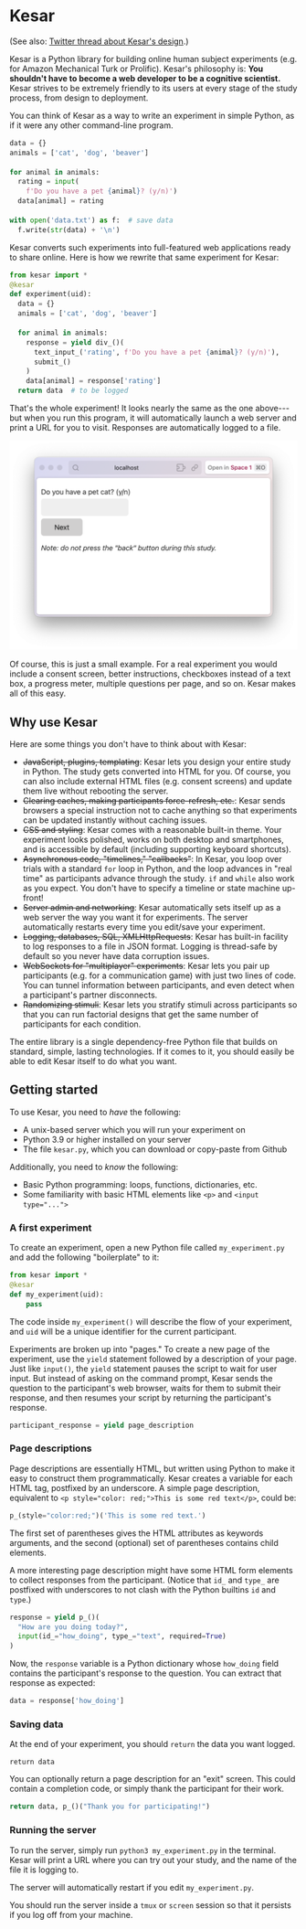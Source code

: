 # Kesar

(See also: [Twitter thread about Kesar's design](https://twitter.com/_k_a_c_h_/status/1754904001362178274).)

Kesar is a Python library for building online human subject experiments (e.g. for Amazon Mechanical Turk or Prolific). Kesar's philosophy is: **You shouldn't have to become a web developer to be a cognitive scientist.** Kesar strives to be extremely friendly to its users at every stage of the study process, from design to deployment.

You can think of Kesar as a way to write an experiment in simple Python, as if it were any other command-line program.
```python
data = {}
animals = ['cat', 'dog', 'beaver']

for animal in animals:
  rating = input(
    f'Do you have a pet {animal}? (y/n)')
  data[animal] = rating

with open('data.txt') as f:  # save data
  f.write(str(data) + '\n')
```
Kesar converts such experiments into full-featured web applications ready to share online. Here is how we rewrite that same experiment for Kesar:

```python
from kesar import *
@kesar
def experiment(uid):
  data = {}
  animals = ['cat', 'dog', 'beaver']

  for animal in animals:
    response = yield div_()(
      text_input_('rating', f'Do you have a pet {animal}? (y/n)'),
      submit_()
    )
    data[animal] = response['rating']
  return data  # to be logged
```
That's the whole experiment! It looks nearly the same as the one above---but when you run this program, it will automatically launch a web server and print a URL for you to visit. Responses are automatically logged to a file.

![A screenshot of Kesar running in a web browser.](screenshot.png)

Of course, this is just a small example. For a real experiment you would include a consent screen, better instructions, checkboxes instead of a text box, a progress meter, multiple questions per page, and so on. Kesar makes all of this easy.

## Why use Kesar

Here are some things you don't have to think about with Kesar:

+ ~~JavaScript, plugins, templating~~: Kesar lets you design your entire study in Python. The study gets converted into HTML for you. Of course, you can also include external HTML files (e.g. consent screens) and update them live without rebooting the server.
+ ~~Clearing caches, making participants force-refresh, etc.~~: Kesar sends browsers a special instruction not to cache anything so that experiments can be updated instantly without caching issues.
+ ~~CSS and styling~~: Kesar comes with a reasonable built-in theme. Your experiment looks polished, works on both desktop and smartphones, and is accessible by default (including supporting keyboard shortcuts).
+ ~~Asynchronous code, "timelines," "callbacks"~~: In Kesar, you loop over trials with a standard `for` loop in Python, and the loop advances in "real time" as participants advance through the study. `if` and `while` also work as you expect. You don't have to specify a timeline or state machine up-front!
+ ~~Server admin and networking~~: Kesar automatically sets itself up as a web server the way you want it for experiments. The server automatically restarts every time you edit/save your experiment.
+ ~~Logging, databases, SQL, XMLHttpRequests~~: Kesar has built-in facility to log responses to a file in JSON format. Logging is thread-safe by default so you never have data corruption issues.
+ ~~WebSockets for "multiplayer" experiments~~: Kesar lets you pair up participants (e.g. for a communication game) with just two lines of code. You can tunnel information between participants, and even detect when a participant's partner disconnects.
+ ~~Randomizing stimuli~~: Kesar lets you stratify stimuli across participants so that you can run factorial designs that get the same number of participants for each condition.

The entire library is a single dependency-free Python file that builds on standard, simple, lasting technologies. If it comes to it, you should easily be able to edit Kesar itself to do what you want.

## Getting started

To use Kesar, you need to _have_ the following:
+ A unix-based server which you will run your experiment on
+ Python 3.9 or higher installed on your server
+ The file `kesar.py`, which you can download or copy-paste from Github

Additionally, you need to _know_ the following:
+ Basic Python programming: loops, functions, dictionaries, etc.
+ Some familiarity with basic HTML elements like `<p>` and `<input type="...">`

### A first experiment

To create an experiment, open a new Python file called `my_experiment.py` and add the following "boilerplate" to it:

```python
from kesar import *
@kesar
def my_experiment(uid):
	pass
```

The code inside `my_experiment()` will describe the flow of your experiment, and `uid` will be a unique identifier for the current participant.

Experiments are broken up into "pages." To create a new page of the experiment, use the `yield` statement followed by a description of your page. Just like `input()`, the `yield` statement pauses the script to wait for user input. But instead of asking on the command prompt, Kesar sends the question to the participant's web browser, waits for them to submit their response, and then resumes your script by returning the participant's response.

```python
participant_response = yield page_description
```

### Page descriptions

Page descriptions are essentially HTML, but written using Python to make it easy to construct them programmatically. Kesar creates a variable for each HTML tag, postfixed by an underscore. A simple page description, equivalent to `<p style="color: red;">This is some red text</p>`, could be:

```python
p_(style="color:red;")('This is some red text.')
```

The first set of parentheses gives the HTML attributes as keywords arguments, and the second (optional) set of parentheses contains child elements.

A more interesting page description might have some HTML form elements to collect responses from the participant. (Notice that `id_` and `type_` are postfixed with underscores to not clash with the Python builtins `id` and `type`.)

```python
response = yield p_()(
  "How are you doing today?",
  input(id_="how_doing", type_="text", required=True)
)
```

Now, the `response` variable is a Python dictionary whose `how_doing` field contains the participant's response to the question. You can extract that response as expected:

```python
data = response['how_doing']
```

### Saving data

At the end of your experiment, you should `return` the data you want logged.

```
return data
```

You can optionally return a page description for an "exit" screen. This could contain a completion code, or simply thank the participant for their work.

```python
return data, p_()("Thank you for participating!")
```

### Running the server

To run the server, simply run `python3 my_experiment.py` in the terminal. Kesar will print a URL where you can try out your study, and the name of the file it is logging to.

The server will automatically restart if you edit `my_experiment.py`.

You should run the server inside a `tmux` or `screen` session so that it persists if you log off from your machine.
